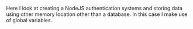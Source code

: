 Here I look at creating a NodeJS authentication systems and storing data using other memory location other than a database. In this case I make use of global variables.